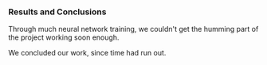 ### Results and Conclusions

Through much neural network training, we couldn't get the humming part of the project
working soon enough.

We concluded our work, since time had run out.
